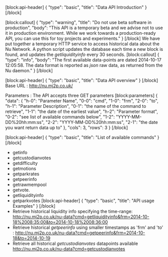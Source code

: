 [block:api-header]
{
  "type": "basic",
  "title": "Data API Introduction"
}
[/block]

[block:callout]
{
  "type": "warning",
  "title": "Do not use beta software in production",
  "body": "This API is a temporary beta and we advise not to use it in production environment. While we work towards a production-ready API, you can use this for toy projects and experiments."
}
[/block]
We have put together a temporary HTTP service to access historical data about the Nu Network.  A python script updates the database each time a new block is found, and updates the *getliquidityinfo* every 30 seconds. 
[block:callout]
{
  "type": "info",
  "body": "The first available data-points are dated 2014-10-17 12:05:58. The data format is reported as *json* raw data, as returned from the Nu daemon."
}
[/block]

[block:api-header]
{
  "type": "basic",
  "title": "Data API overview"
}
[/block]
Base URL : http://nu.mj2p.co.uk/ 

Parameters : The API accepts three GET parameters 
[block:parameters]
{
  "data": {
    "h-0": "Parameter Name",
    "0-0": "cmd",
    "1-0": "frm",
    "2-0": "to",
    "h-1": "Parameter Description",
    "0-1": "the name of the command to retrieve",
    "1-1": "the date of the earliest value",
    "h-2": "Parameter format",
    "0-2": "see list of available commands below",
    "1-2": "YYYY-MM-DD%20hh:mm:ss",
    "2-2": "YYYY-MM-DD%20hh:mm:ss",
    "2-1": "the date you want return data up to"
  },
  "cols": 3,
  "rows": 3
}
[/block]

[block:api-header]
{
  "type": "basic",
  "title": "List of available commands"
}
[/block]

  * getinfo 
  * getcustodianvotes
  * getdifficulty
  * getmotions 
  * getparkrates
  * getpeerinfo
  * getrawmempool
  * getvote.
  * getliquidityinfo
  * getparkvotes
[block:api-header]
{
  "type": "basic",
  "title": "API usage Examples"
}
[/block]
  * Retrieve historical liquidity info specifying the time-range: 
  http://nu.mj2p.co.uk/nu-data?cmd=getliquidityinfo&frm=2014-10-18%2008:35:00&to=2014-10-18%2008:36:00
  * Retrieve historical *getpeerinfo* using smaller timestamps as 'frm' and 'to' : http://nu.mj2p.co.uk/nu-data?cmd=getpeerinfo&frm=2014-10-18&to=2014-10-19
  * Retrieve all historical *getcustodianvotes* datapoints available http://nu.mj2p.co.uk/nu-data?cmd=getcustodianvotes